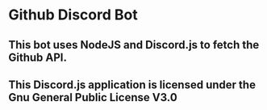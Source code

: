 ﻿# Github Discord Bot
## This bot uses NodeJS and Discord.js to fetch the Github API.
## This Discord.js application is licensed under the Gnu General Public License V3.0
